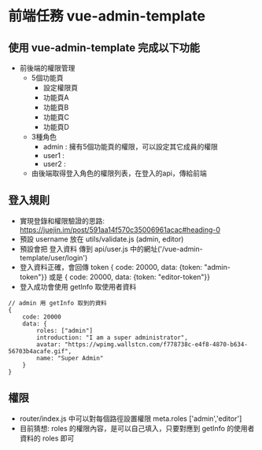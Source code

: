 # 前端任務 vue-admin-template

## 使用 vue-admin-template 完成以下功能

*  前後端的權限管理
    *  5個功能頁
        *  設定權限頁
        *  功能頁A
        *  功能頁B
        *  功能頁C
        *  功能頁D
    *  3種角色
        *  admin : 擁有5個功能頁的權限，可以設定其它成員的權限
        *  user1  : 
        *  user2  : 
    *  由後端取得登入角色的權限列表，在登入的api，傳給前端


## 登入規則
*  實現登錄和權限驗證的思路: https://juejin.im/post/591aa14f570c35006961acac#heading-0
*  預設 username 放在 utils/validate.js (admin, editor)
*  預設會把 登入資料 傳到 api/user.js 中的網址('/vue-admin-template/user/login')
*  登入資料正確，會回傳 token { code: 20000, data: {token: "admin-token"}} 或是 { code: 20000, data: {token: "editor-token"}}
*  登入成功會使用 getInfo 取使用者資料
```
// admin 用 getInfo 取到的資料
{
    code: 20000
    data: {
        roles: ["admin"]
        introduction: "I am a super administrator",
        avatar: "https://wpimg.wallstcn.com/f778738c-e4f8-4870-b634-56703b4acafe.gif",
        name: "Super Admin"
    }
}
```
## 權限
*  router/index.js 中可以對每個路徑設置權限 meta.roles ['admin','editor'] 
*  目前猜想: roles 的權限內容，是可以自己填入，只要對應到 getInfo 的使用者資料的 roles 即可
